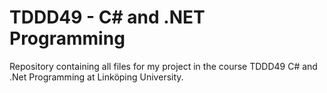 # TDDD49 - C# and .NET Programming

Repository containing all files for my project in the course TDDD49 C# and .Net Programming at Linköping University.
